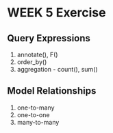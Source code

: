 # WEEK 5 Exercise

## Query Expressions
1. annotate(), F()
2. order_by()
3. aggregation - count(), sum()


## Model Relationships
1. one-to-many
2. one-to-one
3. many-to-many